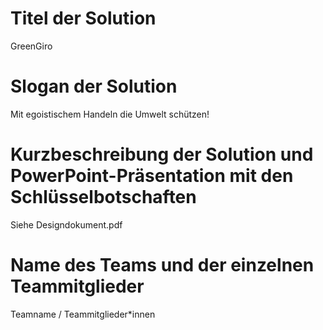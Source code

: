 # Titel der Solution

GreenGiro

# Slogan der Solution

Mit egoistischem Handeln die Umwelt schützen!

# Kurzbeschreibung der Solution und PowerPoint-Präsentation mit den Schlüsselbotschaften

Siehe Designdokument.pdf

# Name des Teams und der einzelnen Teammitglieder

Teamname / Teammitglieder*innen
